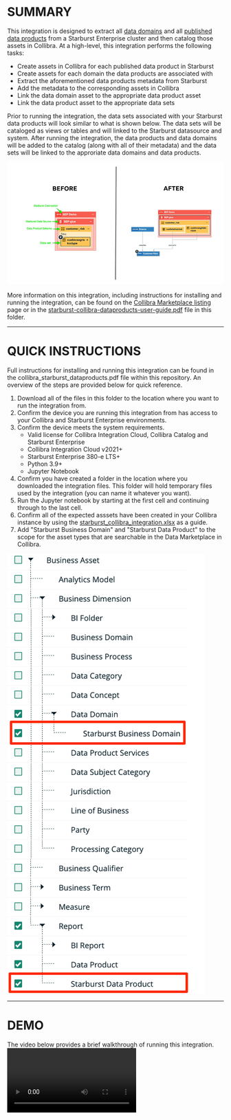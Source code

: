 # SUMMARY
This integration is designed to extract all [data domains](https://docs.starburst.io/latest/data-products/domain-management.html#create-a-domain) and all [published data products](https://docs.starburst.io/latest/data-products/index.html) from a Starburst Enterprise cluster and then catalog those assets in Collibra.  At a high-level, this integration performs the following tasks:
 * Create assets in Collibra for each published data product in Starburst
 * Create assets for each domain the data products are associated with
 * Extract the aforementioned data products metadata from Starburst
 * Add the metadata to the corresponding assets in Collibra
 * Link the data domain asset to the appropriate data product asset
 * Link the data product asset to the appropriate data sets

Prior to running the integration, the data sets associated with your Starburst data products will look similar to what is shown below.  The data sets will be cataloged as views or tables and will linked to the Starburst datasource and system.  After running the integration, the data products and data domains will be added to the catalog (along with all of their metadata) and the data sets will be linked to the approriate data domains and data products.

![integration-overview](https://github.com/starburstdata/starburst-collibra/blob/main/images/integration-before-after.png?raw=true)


More information on this integration, including instructions for installing and running the integration, can be found on the [Collibra Marketplace listing](https://marketplace.collibra.com/listings/starburst-jdbc-driver/) page or in the [starburst-collibra-dataproducts-user-guide.pdf](https://github.com/starburstdata/starburst-collibra/blob/main/data_products/starburst-collibra-dataproducts-user-guide.pdf) file in this folder.

---
# QUICK INSTRUCTIONS
Full instructions for installing and running this integration can be found in the collibra_starburst_dataproducts.pdf file within this repository.  An overview of the steps are provided below for quick reference.
1. Download all of the files in this folder to the location where you want to run the integration from.
2. Confirm the device you are running this integration from has access to your Collibra and Starburst Enterprise environments.
3. Confirm the device meets the system requirements.
    * Valid license for Collibra Integration Cloud, Collibra Catalog and Starburst Enterprise
    * Collibra Integration Cloud v2021+
    * Starburst Enterprise 380-e LTS+
    * Python 3.9+
    * Jupyter Notebook
5. Confirm you have created a folder in the location where you downloaded the integration files.  This folder will hold temporary files used by the integration (you can name it whatever you want).
6. Run the Jupyter notebook by starting at the first cell and continuing through to the last cell.
7. Confirm all of the expected asssets have been created in your Collibra instance by using the [starburst_collibra_integration.xlsx](https://github.com/starburstdata/starburst-collibra/blob/main/data_products/cma/starburst_collibra_integration.xlsx) as a guide.
8. Add "Starburst Business Domain" and "Starburst Data Product" to the scope for the asset types that are searchable in the Data Marketplace in Collibra.

![marketplace_scopes](https://github.com/starburstdata/starburst-collibra/blob/main/images/marketplace_scopes.png?raw=true)

___
# DEMO
The video below provides a brief walkthrough of running this integration.
![integration-video](https://github.com/starburstdata/starburst-collibra/blob/main/data_products/dbt_Lightning_Demo.mp4?raw=true)
